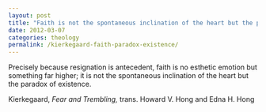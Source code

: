 ```yaml
---
layout: post
title: "Faith is not the spontaneous inclination of the heart but the paradox of existence"
date: 2012-03-07
categories: theology
permalink: /kierkegaard-faith-paradox-existence/
---
```


Precisely because resignation is antecedent, faith is no esthetic emotion but something far higher; it is not the spontaneous inclination of the heart but the paradox of existence.

Kierkegaard, *Fear and Trembling,* trans. Howard V. Hong and Edna H. Hong
